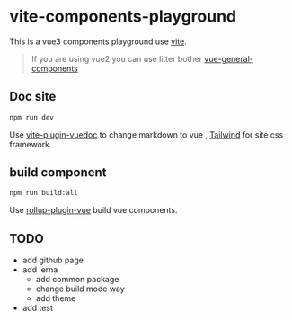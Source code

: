 # vite-components-playground

This is a vue3 components playground use [vite](https://github.com/vitejs/vite).

> If you are using vue2 you can use litter bother [vue-general-components](https://xxholly32.github.io/vue-general-components/)

## Doc site

```bash
npm run dev
```

Use [vite-plugin-vuedoc](https://github.com/JasKang/vite-plugin-vuedoc) to change markdown to vue , [Tailwind](https://tailwindcss.com/) for site css framework.

## build component

```bash
npm run build:all
```

Use [rollup-plugin-vue](https://github.com/vuejs/rollup-plugin-vue) build vue components.

## TODO

+ add github page
+ add lerna
  + add common package
  + change build mode way
  + add theme
+ add test